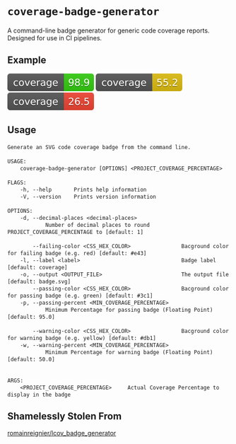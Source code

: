 # `coverage-badge-generator`

A command-line badge generator for generic code coverage reports. Designed for use in CI pipelines.

## Example

![green badge](assets/green-badge.svg)
![yellow badge](assets/yellow-badge.svg)
![red badge](assets/red-badge.svg)

## Usage

```
Generate an SVG code coverage badge from the command line.

USAGE:
    coverage-badge-generator [OPTIONS] <PROJECT_COVERAGE_PERCENTAGE>

FLAGS:
    -h, --help       Prints help information
    -V, --version    Prints version information

OPTIONS:
    -d, --decimal-places <decimal-places>
            Number of decimal places to round PROJECT_COVERAGE_PERCENTAGE to [default: 1]

        --failing-color <CSS_HEX_COLOR>                Bacground color for failing badge (e.g. red) [default: #e43]
    -l, --label <label>                                Badge label [default: coverage]
    -o, --output <OUTPUT_FILE>                         The output file [default: badge.svg]
        --passing-color <CSS_HEX_COLOR>                Bacground color for passing badge (e.g. green) [default: #3c1]
    -p, --passing-percent <MIN_COVERAGE_PERCENTAGE>
            Minimum Percentage for passing badge (Floating Point) [default: 95.0]

        --warning-color <CSS_HEX_COLOR>                Bacground color for warning badge (e.g. yellow) [default: #db1]
    -w, --warning-percent <MIN_COVERAGE_PERCENTAGE>
            Minimum Percentage for warning badge (Floating Point) [default: 50.0]


ARGS:
    <PROJECT_COVERAGE_PERCENTAGE>     Actual Coverage Percentage to display in the badge
```

## Shamelessly Stolen From

[romainreignier/lcov_badge_generator](https://github.com/romainreignier/lcov_badge_generator)
